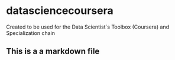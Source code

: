datasciencecoursera
===================

Created to be used for the Data Scientist´s Toolbox (Coursera) and Specialization chain

## This is a a markdown file

